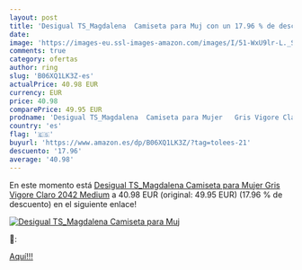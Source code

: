 ```yaml
---
layout: post
title: 'Desigual TS_Magdalena  Camiseta para Muj con un 17.96 % de descuento'
date: 
image: 'https://images-eu.ssl-images-amazon.com/images/I/51-WxU9lr-L._SL200_.jpg'
comments: true
category: ofertas
author: ring
slug: 'B06XQ1LK3Z-es'
actualPrice: 40.98 EUR
currency: EUR
price: 40.98
comparePrice: 49.95 EUR
prodname: 'Desigual TS_Magdalena  Camiseta para Mujer   Gris Vigore Claro 2042   Medium'
country: 'es'
flag: '🇪🇸'
buyurl: 'https://www.amazon.es/dp/B06XQ1LK3Z/?tag=tolees-21'
descuento: '17.96'
average: '40.98'
---
```


En este momento está [Desigual TS_Magdalena  Camiseta para Mujer   Gris Vigore Claro 2042   Medium](https://www.amazon.es/dp/B06XQ1LK3Z/?tag=tolees-21) a 40.98 EUR (original: 49.95 EUR) (17.96 %  de descuento) en el siguiente enlace!

[![Desigual TS_Magdalena  Camiseta para Muj](https://images-eu.ssl-images-amazon.com/images/I/51-WxU9lr-L._SL200_.jpg)](https://www.amazon.es/dp/B06XQ1LK3Z/?tag=tolees-21)

🔎:


[Aquí!!!](https://www.amazon.es/dp/B06XQ1LK3Z/?tag=tolees-21)
